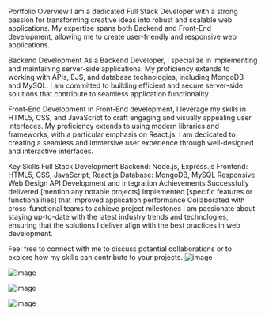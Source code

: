 Portfolio Overview
I am a dedicated Full Stack Developer with a strong passion for transforming creative ideas into robust and scalable web applications. My expertise spans both Backend and Front-End development, allowing me to create user-friendly and responsive web applications.

Backend Development
As a Backend Developer, I specialize in implementing and maintaining server-side applications. My proficiency extends to working with APIs, EJS, and database technologies, including MongoDB and MySQL. I am committed to building efficient and secure server-side solutions that contribute to seamless application functionality.

Front-End Development
In Front-End development, I leverage my skills in HTML5, CSS, and JavaScript to craft engaging and visually appealing user interfaces. My proficiency extends to using modern libraries and frameworks, with a particular emphasis on React.js. I am dedicated to creating a seamless and immersive user experience through well-designed and interactive interfaces.

Key Skills
Full Stack Development
Backend: Node.js, Express.js
Frontend: HTML5, CSS, JavaScript, React.js
Database: MongoDB, MySQL
Responsive Web Design
API Development and Integration
Achievements
Successfully delivered [mention any notable projects]
Implemented [specific features or functionalities] that improved application performance
Collaborated with cross-functional teams to achieve project milestones
I am passionate about staying up-to-date with the latest industry trends and technologies, ensuring that the solutions I deliver align with the best practices in web development.

Feel free to connect with me to discuss potential collaborations or to explore how my skills can contribute to your projects.
![image](https://github.com/madhukar-ranjan/Portfolio/assets/143316873/5ddf2d2c-8008-4a00-89dc-01a2adc0cdfb)

![image](https://github.com/madhukar-ranjan/Portfolio/assets/143316873/880648e1-569c-4ad5-86f4-608bf616f037)


![image](https://github.com/madhukar-ranjan/Portfolio/assets/143316873/79ec3b5d-b56f-4092-93b6-7756e53578e8)


![image](https://github.com/madhukar-ranjan/Portfolio/assets/143316873/27d637c5-3c8b-4388-9228-9fa3385b91c2)





